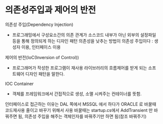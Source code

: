 # 의존성주입과 제어의 반전

의존성 주입(Dependency Injection)
- 프로그래밍에서 구성요소간의 의존 관계가 소스코드 내부가 아닌 외부의 설정파일 등을 통해
정의되게 하는 디자인 패턴
의존성을 낮추는 방법이 의존성 주입이다 : 생성자 이용, 인터페이스 이용

제어의 반전(IoC(Inversion of Control))
- 프로그래머가 작성한 프로그램이 재사용 라이브러리의 흐름제어를 받게 되는 소프트웨어
디자인 패턴을 말한다.

IOC Container
- 객체를 프레임워크에서 간접적으로 생성, 소멸 시켜주는 컨테이너를 뜻함.

인터페이스로 접근하는 이유는 DAL 쪽에서 MSSQL 에서 하다가 ORACLE 로 바꿀때
코드재사용 줄이고 바꾸기 위해서 사용 바꿀때는 startup.cs에서 AddTransient
만 바꿔주면 됨, 의존성 주입을 해주는 객체인자를 바꿔주기만 하면 됨(참조 바꿔주기)